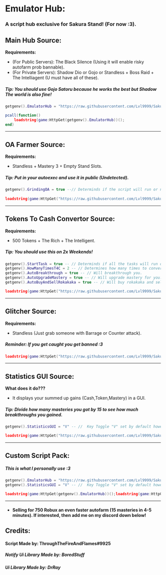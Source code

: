 # Emulator Hub:
### A script hub exclusive for Sakura Stand! (For now :3).

## Main Hub Source:

**Requirements:** 
- (For Public Servers): The Black Silence (Using it will enable risky autofarm prob bannable).
- (For Private Servers): Shadow Dio or Gojo or Standless + Boss Raid + The Intelliagent (U must have all of these).
##### Tip: You should use Gojo Satoru because he works the best but Shadow The world is also fine!
```lua
getgenv().EmulatorHub = "https://raw.githubusercontent.com/Lvl9999/SakuraStand/main/EmulatorHub";

pcall(function()
    loadstring(game:HttpGet(getgenv().EmulatorHub))();
end)
```

---

##  OA Farmer Source:

**Requirements:**
- Standless + Mastery 3 + Empty Stand Slots.
##### Tip: Put in your autoexec and use it in public (Undetected).
```lua
getgenv().GrindingOA = true --// Determinds if the script will run or not (false/true).
 
loadstring(game:HttpGet("https://raw.githubusercontent.com/Lvl9999/SakuraStand/main/OAgrinder"))();
```

---

## Tokens To Cash Convertor Source:

**Requirements:**
- 500 Tokens + The Rich + The Intelligent.
##### Tip: You should use this on 2x Weekends!
```lua
getgenv().StartTask = true -- // Determinds if all the tasks will run or not (false/true), You dont have to set everything else to false if u want to stop completely just set this false.
getgenv().HowManyTimesT4C = 2 -- // Determines how many times to convert T2C | 2 = 130,400 Cash (Set number high if your cash capacity is higher).
getgenv().AutoBreakthrough = true -- // Will breakthrough you.
getgenv().AutoUpgradeMastery = true -- // Will upgrade mastery for you.
getgenv().AutoBuyAndSellRokakaka = true -- // Will buy rokakaka and sell it along with every item.

loadstring(game:HttpGet("https://raw.githubusercontent.com/Lvl9999/SakuraStand/main/TokensToCash"))();
```

---

## Glitcher Source:

**Requirements:**
- Standless (Just grab someone with Barrage or Counter attack).
##### Reminder: If you get caught you get banned :3
```lua
loadstring(game:HttpGet("https://raw.githubusercontent.com/Lvl9999/SakuraStand/main/Glitcher"))();
```

---

## Statistics GUI Source:
**What does it do???**
- It displays your summed up gains (Cash,Token,Mastery) in a GUI.
##### Tip: Divide how many masteries you got by 15 to see how much breakthroughs you gained.
```lua
getgenv().StatisticsGUI = "V" -- //  Key Toggle "V" set by default however you can change it.

loadstring(game:HttpGet("https://raw.githubusercontent.com/Lvl9999/SakuraStand/main/StatisticsGUI"))();
```

---

## Custom Script Pack:
##### This is what I personally use :3
```lua
getgenv().EmulatorHub = "https://raw.githubusercontent.com/Lvl9999/SakuraStand/main/EmulatorHub";
getgenv().StatisticsGUI = "V" -- //  Key Toggle "V" set by default however you can change it.

loadstring(game:HttpGet(getgenv().EmulatorHub))();loadstring(game:HttpGet("https://raw.githubusercontent.com/Lvl9999/SakuraStand/main/StatisticsGUI"))();
```

---

- #### Selling for 750 Robux an even faster autofarm (15 masteries in 4-5 minutes). If interested, then add me on my discord down below!

## Credits:

#### Script Made by: ThroughTheFireAndFlames#9925
##### Notify Ui Library Made by: BoredStuff
##### Ui Library Made by: DrRay
